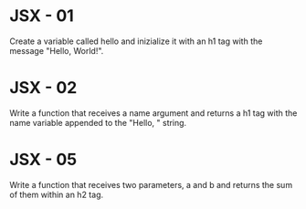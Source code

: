
# JSX - 01

Create a variable called hello and inizialize it with an h1 tag with the message "Hello, World!".

# JSX - 02
Write a function that receives a name argument and returns a h1 tag with the name variable appended to the "Hello, " string.

# JSX - 05
Write a function that receives two parameters, a and b and returns the sum of them within an h2 tag.
